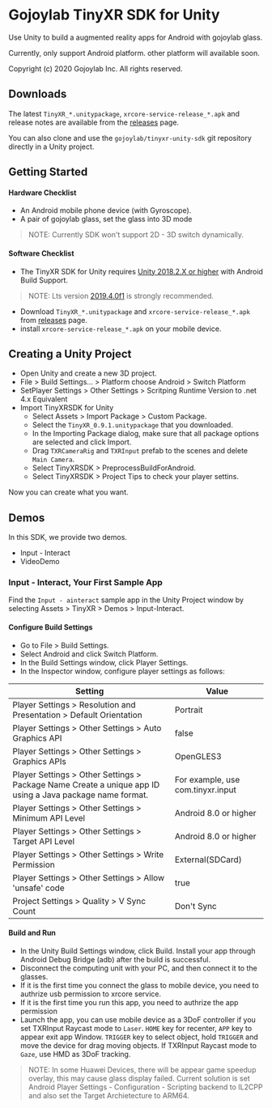 # Gojoylab TinyXR SDK for Unity

Use Unity to build a augmented reality apps for Android with gojoylab glass.

Currently, only support Android platform. other platform will available soon.

Copyright (c) 2020 Gojoylab Inc. All rights reserved.

## Downloads

The latest `TinyXR_*.unitypackage`, `xrcore-service-release_*.apk` and release notes
are available from the
[releases](//github.com/gojoylab/tinyxr-unity-sdk/releases)
page.

You can also clone and use the `gojoylab/tinyxr-unity-sdk` git repository
directly in a Unity project.


## Getting Started

#### Hardware Checklist
- An Android mobile phone device (with Gyroscope).
- A pair of gojoylab glass, set the glass into 3D mode

> NOTE:
> Currently SDK won't support 2D - 3D switch dynamically.

#### Software Checklist
- The TinyXR SDK for Unity requires
[Unity 2018.2.X or higher](//unity3d.com/get-unity/download) with Android Build Support. 
> NOTE: Lts version [2019.4.0f1](//unity3d.com/get-unity/download) is strongly recommended.
- Download `TinyXR_*.unitypackage` and `xrcore-service-release_*.apk` from [releases](//github.com/gojoylab/tinyxr-unity-sdk/releases)
page.
- install `xrcore-service-release_*.apk` on your mobile device.

## Creating a Unity Project
- Open Unity and create a new 3D project.
- File > Build Settings... > Platform choose Android > Switch Platform
- SetPlayer Settings > Other Settings > Scritping Runtime Version to .net 4.x Equivalent
- Import TinyXRSDK for Unity
  - Select Assets > Import Package > Custom Package.
  - Select the `TinyXR_0.9.1.unitypackage` that you downloaded.
  - In the Importing Package dialog, make sure that all package options are selected and click Import.
  - Drag `TXRCameraRig` and `TXRInput` prefab to the scenes and delete `Main Camera`.
  - Select TinyXRSDK > PreprocessBuildForAndroid.
  - Select TinyXRSDK > Project Tips to check your player settins.

Now you can create what you want.

## Demos

In this SDK, we provide two demos.

- Input - Interact
- VideoDemo

### Input - Interact, Your First Sample App
Find the `Input - ainteract` sample app in the Unity Project window by selecting Assets > TinyXR > Demos > Input-Interact.
#### Configure Build Settings
- Go to File > Build Settings.
- Select Android and click Switch Platform.
- In the Build Settings window, click Player Settings.
- In the Inspector window, configure player settings as follows:

Setting | Value
---|---
Player Settings > Resolution and Presentation > Default Orientation | Portrait
Player Settings > Other Settings > Auto Graphics API | false
Player Settings > Other Settings > Graphics APIs | OpenGLES3
Player Settings > Other Settings > Package Name	Create a unique app ID using a Java package name format. | For example, use com.tinyxr.input
Player Settings > Other Settings > Minimum API Level | Android 8.0 or higher
Player Settings > Other Settings > Target API Level | Android 8.0 or higher
Player Settings > Other Settings > Write Permission | External(SDCard)
Player Settings > Other Settings > Allow 'unsafe' code | true
Project Settings > Quality > V Sync Count | Don't Sync

#### Build and Run
- In the Unity Build Settings window, click Build. Install your app through Android Debug Bridge (adb) after the build is successful.
- Disconnect the computing unit with your PC, and then connect it to the glasses.
- If it is the first time you connect the glass to mobile device, you need to authrize usb permission to xrcore service.
- If it is the first time you run this app, you need to authrize the app permission
- Launch the app, you can use mobile device as a 3DoF controller if you set TXRInput Raycast mode to `Laser`. `HOME` key for recenter, `APP` key to appear exit app Window. `TRIGGER` key to select object, hold `TRIGGER` and move the device for drag moving objects. If TXRInput Raycast mode to `Gaze`, use HMD as 3DoF tracking.

> NOTE:
> In some Huawei Devices, there will be appear game speedup overlay, this may cause glass display failed. Current solution is set Android Player Settings - Configuration - Scripting backend to IL2CPP and also set the Target Archietecture to ARM64.
